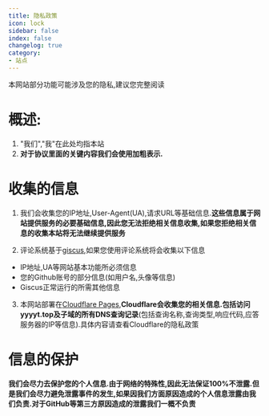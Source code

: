 ```yaml
---
title: 隐私政策
icon: lock
sidebar: false
index: false
changelog: true
category:
- 站点
---
```


本网站部分功能可能涉及您的隐私,建议您完整阅读  

# 概述:
1. "我们","我"在此处均指本站  
2. **对于协议里面的关键内容我们会使用加粗表示.**

# 收集的信息

1. 我们会收集您的IP地址,User-Agent(UA),请求URL等基础信息.**这些信息属于网站提供服务的必要基础信息,因此您无法拒绝相关信息收集,如果您拒绝相关信息的收集本站将无法继续提供服务**  

2. 评论系统基于[giscus](https://giscus.app/),如果您使用评论系统将会收集以下信息  
- IP地址,UA等网站基本功能所必须信息  
- 您的Github账号的部分信息(如用户名,头像等信息)
- Giscus正常运行的所需其他信息

3. 本网站部署在[Cloudflare Pages](https://www.cloudflare.com/developer-platform/pages),**Cloudflare会收集您的相关信息.包括访问yyyyt.top及子域的所有DNS查询记录**(包括查询名称,查询类型,响应代码,应答服务器的IP等信息).具体内容请查看Cloudflare的隐私政策  

# 信息的保护

**我们会尽力去保护您的个人信息.由于网络的特殊性,因此无法保证100%不泄露.但是我们会尽力避免泄露事件的发生,如果因我们方面原因造成的个人信息泄露由我们负责.对于GitHub等第三方原因造成的泄露我们一概不负责**  